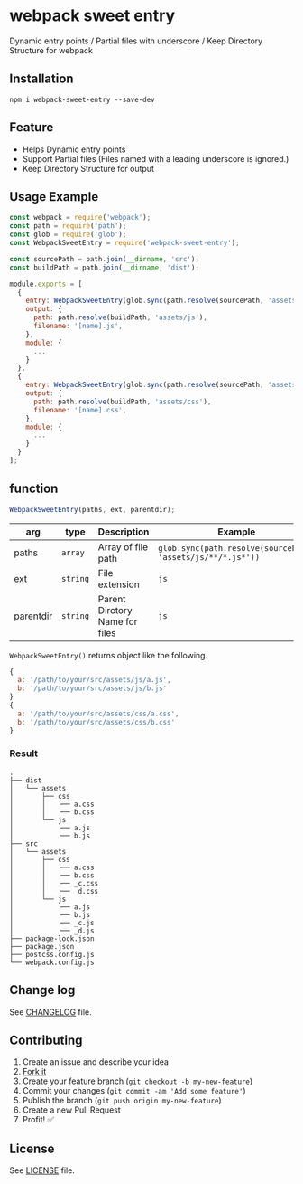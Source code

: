 # webpack sweet entry
Dynamic entry points / Partial files with underscore / Keep Directory Structure for webpack

## Installation
```
npm i webpack-sweet-entry --save-dev
```
## Feature
- Helps Dynamic entry points
- Support Partial files (Files named with a leading underscore is ignored.)
- Keep Directory Structure for output


## Usage Example
```js
const webpack = require('webpack');
const path = require('path');
const glob = require('glob');
const WebpackSweetEntry = require('webpack-sweet-entry');

const sourcePath = path.join(__dirname, 'src');
const buildPath = path.join(__dirname, 'dist');

module.exports = [
  {
    entry: WebpackSweetEntry(glob.sync(path.resolve(sourcePath, 'assets/js/**/*.js*')), 'js', 'js'),
    output: {
      path: path.resolve(buildPath, 'assets/js'),
      filename: '[name].js',
    },
	module: {
	  ...
    }
  },
  {
    entry: WebpackSweetEntry(glob.sync(path.resolve(sourcePath, 'assets/css/**/*.css*')), 'css', 'css'),
    output: {
      path: path.resolve(buildPath, 'assets/css'),
      filename: '[name].css',
    },
    module: {
	  ...
    }
  }
];
```

## function
```js
WebpackSweetEntry(paths, ext, parentdir);
```

| arg | type | Description | Example |
| ---- | ---- | ----------- | ------- |
| paths | `array` | Array of file path | `glob.sync(path.resolve(sourcePath, 'assets/js/**/*.js*'))` |
| ext | `string` | File extension | `js` |
| parentdir | `string` | Parent Dirctory Name for files | `js` |

`WebpackSweetEntry()` returns object like the following.

```js
{
  a: '/path/to/your/src/assets/js/a.js',
  b: '/path/to/your/src/assets/js/b.js'
}
{
  a: '/path/to/your/src/assets/css/a.css',
  b: '/path/to/your/src/assets/css/b.css'
}
```


### Result
```
.
├── dist
│   └── assets
│       ├── css
│       │   ├── a.css
│       │   └── b.css
│       └── js
│           ├── a.js
│           └── b.js
├── src
│   └── assets
│       ├── css
│       │   ├── a.css
│       │   ├── b.css
│       │   ├── _c.css
│       │   └── _d.css
│       └── js
│           ├── a.js
│           ├── b.js
│           ├── _c.js
│           └── _d.js
├── package-lock.json
├── package.json
├── postcss.config.js
└── webpack.config.js
```

## Change log  

See [CHANGELOG](https://github.com/sectsect/webpack-sweet-entry/blob/master/CHANGELOG.md) file.

## Contributing

1. Create an issue and describe your idea
2. [Fork it](https://github.com/sectsect/webpack-sweet-entry/fork)
3. Create your feature branch (`git checkout -b my-new-feature`)
4. Commit your changes (`git commit -am 'Add some feature'`)
5. Publish the branch (`git push origin my-new-feature`)
6. Create a new Pull Request
7. Profit! :white_check_mark:

## License

See [LICENSE](https://github.com/sectsect/webpack-sweet-entry/blob/master/LICENSE) file.
